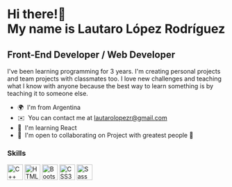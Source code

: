 Hi there!👋 <br>
My name is Lautaro López Rodríguez </br>
========================================

Front-End Developer / Web Developer
-----------------------------------

I've been learning programming for 3 years. I'm creating personal projects and team projects with classmates too. I love new challenges and teaching what I know with anyone because the best way to learn something is by teaching it to someone else.

*   🌍  I'm from Argentina
*   ✉️  You can contact me at [lautarolopezr@gmail.com](mailto:lautarolopezr@gmail.com )
*   🧠  I'm learning React
*   🤝  I'm open to collaborating on Project with greatest people 🧡
### Skills
<p align="left">
                               <a href="https://docs.microsoft.com/en-us/cpp/?view=msvc-170" target="_blank" rel="noreferrer"><img src="https://raw.githubusercontent.com/danielcranney/readme-generator/main/public/icons/skills/cplusplus-colored.svg" width="36" height="36" alt="C++" /></a>
                                <a href="https://developer.mozilla.org/en-US/docs/Glossary/HTML5" target="_blank" rel="noreferrer"><img src="https://raw.githubusercontent.com/danielcranney/readme-generator/main/public/icons/skills/html5-colored.svg" width="36" height="36" alt="HTML5" /></a>
                                <a href="https://getbootstrap.com/" target="_blank" rel="noreferrer"><img src="https://raw.githubusercontent.com/danielcranney/readme-generator/main/public/icons/skills/bootstrap-colored.svg" width="36" height="36" alt="Bootstrap" /></a>
                                <a href="https://www.w3.org/TR/CSS/#css" target="_blank" rel="noreferrer"><img src="https://raw.githubusercontent.com/danielcranney/readme-generator/main/public/icons/skills/css3-colored.svg" width="36" height="36" alt="CSS3" /></a>
                                <a href="https://sass-lang.com/" target="_blank" rel="noreferrer"><img src="https://raw.githubusercontent.com/danielcranney/readme-generator/main/public/icons/skills/sass-colored.svg" width="36" height="36" alt="Sass" /></a>
